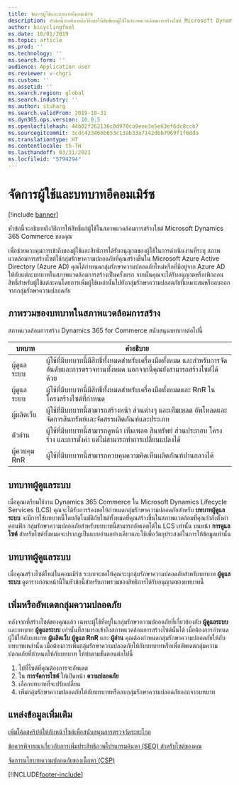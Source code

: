 ```yaml
---
title: จัดการผู้ใช้และบทบาทอีคอมเมิร์ซ
description: หัวข้อนี้จะอธิบายถึงวิธีการให้สิทธิ์แก่ผู้ใช้ในสภาพแวดล้อมการสร้างไซต์ Microsoft Dynamics 365 Commerce ของคุณ
author: bicyclingfool
ms.date: 10/01/2019
ms.topic: article
ms.prod: ''
ms.technology: ''
ms.search.form: ''
audience: Application user
ms.reviewer: v-chgri
ms.custom: ''
ms.assetid: ''
ms.search.region: global
ms.search.industry: ''
ms.author: stuharg
ms.search.validFrom: 2019-10-31
ms.dyn365.ops.version: 10.0.5
ms.openlocfilehash: 44b02f262136c0d970ca9eee3e5e63ef6dc8ccb7
ms.sourcegitcommit: 3cdc42346bb653c13ab33a7142dbb7969f1f6dda
ms.translationtype: HT
ms.contentlocale: th-TH
ms.lasthandoff: 03/31/2021
ms.locfileid: "5794294"
---
```

# <a name="manage-e-commerce-users-and-roles"></a>จัดการผู้ใช้และบทบาทอีคอมเมิร์ซ


[!include [banner](includes/banner.md)]

หัวข้อนี้จะอธิบายถึงวิธีการให้สิทธิ์แก่ผู้ใช้ในสภาพแวดล้อมการสร้างไซต์ Microsoft Dynamics 365 Commerce ของคุณ

เพื่อช่วยควบคุมการเข้าถึงของผู้ใช้และสิทธิการได้รับอนุญาตของผู้ใช้ในการดำเนินงานที่ระบุ สภาพแวดล้อมการสร้างไซต์ใช้กลุ่มรักษาความปลอดภัยที่คุณสร้างขึ้นใน Microsoft Azure Active Directory (Azure AD) คุณได้กำหนดกลุ่มรักษาความปลอดภัยใหม่หรือที่มีอยู่จาก Azure AD ให้กับแต่ละบทบาทในสภาพแวดล้อมการสร้างเป็นครั้งแรก จากนั้นคุณจะได้รับอนุญาตหรือเพิกถอนสิทธิ์สำหรับผู้ใช้แต่ละคนโดยการเพิ่มผู้ใช้เหล่านั้นไปยังกลุ่มรักษาความปลอดภัยที่เหมาะสมหรือลบออกจากกลุ่มรักษาความปลอดภัย

## <a name="overview-of-roles-in-the-authoring-environment"></a>ภาพรวมของบทบาทในสภาพแวดล้อมการสร้าง

สภาพแวดล้อมการสร้าง Dynamics 365 for Commerce สนับสนุนบทบาทต่อไปนี้

| บทบาท                 | คำอธิบาย |
|----------------------|-------------|
| ผู้ดูแลระบบ | ผู้ใช้ที่มีบทบาทนี้มีสิทธิ์ทั้งหมดสำหรับเครื่องมือทั้งหมด และสำหรับการจัดอันดับและการตรวจทานทั้งหมด นอกจากนี้คุณยังสามารถสร้างไซต์ได้ด้วย |
| ผู้ดูแลระบบ   | ผู้ใช้ที่มีบทบาทนี้มีสิทธิ์ทั้งหมดสำหรับเครื่องมือทั้งหมดและ RnR ในโครงสร้างไซต์ที่กำหนด |
| ผู้ผลิตเว็บ         | ผู้ใช้ที่มีบทบาทนี้สามารถสร้างหน้า ส่วนต่างๆ และเท็มเพลต อัพโหลดและจัดการสินทรัพย์และจัดสรรผลิตภัณฑ์และประเภท |
| ตัวอ่าน               | ผู้ใช้ที่มีบทบาทนี้สามารถดูหน้า เท็มเพลต สินทรัพย์ ส่วนประกอบ โครงร่าง และการตั้งค่า แต่ไม่สามารถทำการเปลี่ยนแปลงได้ |
| ผู้ควบคุม RnR        | ผู้ใช้ที่มีบทบาทนี้สามารถควบคุมความคิดเห็นผลิตภัณฑ์ปานกลางได้ |

## <a name="system-administrator-role"></a>บทบาทผู้ดูแลระบบ

เมื่อคุณเตรียมใช้งาน Dynamics 365 Commerce ใน Microsoft Dynamics Lifecycle Services (LCS) คุณจะได้รับการร้องขอให้กำหนดกลุ่มรักษาความปลอดภัยสำหรับ **บทบาทผู้ดูแลระบบ** จะมีการใช้บทบาทนี้โดยอัตโนมัติกับไซต์ทั้งหมดที่คุณสร้างขึ้นในสภาพแวดล้อมที่คุณกำลังตั้งค่าคอนฟิก กลุ่มรักษาความปลอดภัยสำหรับบทบาทนี้สามารถอัพเดตได้ใน LCS เท่านั้น บนหน้า **การดูแลไซต์** สำหรับไซต์ทั้งหมดจะปรากฏเป็นแบบอ่านอย่างเดียวและใช้เพื่อวัตถุประสงค์ในการให้ข้อมูลเท่านั้น

## <a name="administrator-role"></a>บทบาทผู้ดูแลระบบ

เมื่อคุณสร้างไซต์ใหม่ในคอมเมิร์ซ ระบบจะขอให้คุณระบุกลุ่มรักษาความปลอดภัยสำหรับบทบาท **ผู้ดูแลระบบ** ดูตารางก่อนหน้านี้ในหัวข้อนี้สำหรับภาพรวมของสิทธิการได้รับอนุญาตของบทบาทนี้

## <a name="add-or-update-security-groups"></a>เพิ่มหรืออัพเดตกลุ่มความปลอดภัย

หลังจากที่สร้างไซต์ของคุณแล้ว เฉพาะผู้ใช้ที่อยู่ในกลุ่มรักษาความปลอดภัยที่เกี่ยวข้องกับ **ผู้ดูแลระบบ** และบทบาท **ผู้ดูแลระบบ** เท่านั้นที่สามารถเข้าถึงสภาพแวดล้อมการสร้างไซต์นั้นได้ เมื่อต้องการกำหนดผู้ใช้ให้กับบทบาท **ผู้ผลิตเว็บ** **ผู้ดูแล RnR** และ **ผู้อ่าน** คุณต้องกำหนดกลุ่มรักษาความปลอดภัยให้กับบทบาทเหล่านั้น เมื่อต้องการเพิ่มกลุ่มรักษาความปลอดภัยให้กับบทบาทหรือเพื่ออัพเดตกลุ่มความปลอดภัยที่กำหนดให้กับบทบาท ให้ทำตามขั้นตอนต่อไปนี้

1. ไปที่ไซต์ที่คุณต้องการจะอัพเดต
1. ใน **การจัดการไซต์** ให้เปิดหน้า **ความปลอดภัย**
1. เลือกบทบาทที่จะปรับเปลี่ยน
1. เพิ่มกลุ่มรักษาความปลอดภัยให้กับบทบาทหรือลบกลุ่มรักษาความปลอดภัยออกจากบทบาท

## <a name="additional-resources"></a>แหล่งข้อมูลเพิ่มเติม

[เพิ่มโค้ดสคริปต์ให้กับหน้าไซต์เพื่อสนับสนุนการตรวจวัดระยะไกล](add-telemetry.md)

[ข้อควรพิจารณาเกี่ยวกับการเพิ่มประสิทธิภาพโปรแกรมค้นหา (SEO) สำหรับไซต์ของคุณ](search-engine-optimization-considerations.md)

[จัดการนโยบายความปลอดภัยของเนื้อหา (CSP)](manage-csp.md)


[!INCLUDE[footer-include](../includes/footer-banner.md)]